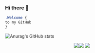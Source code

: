 ### Hi there 👋

```css
.Welcome { 
to my GitHub
}
```
![Anurag's GitHub stats](https://github-readme-stats.vercel.app/api?username=anuraghazra&hide=contribs,prs)



<p align="center"><img src="https://i.imgur.com/QBkS6bd.png"><img src="https://i.imgur.com/pirVf4i.png"> <img src="https://i.imgur.com/jjOMCGF.png"></p>
